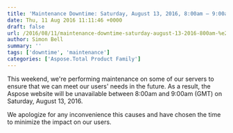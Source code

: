 ```yaml
---
title: 'Maintenance Downtime: Saturday, August 13, 2016, 8:00am – 9:00am (GMT)'
date: Thu, 11 Aug 2016 11:11:46 +0000
draft: false
url: /2016/08/11/maintenance-downtime-saturday-august-13-2016-800am-%e2%80%93-900am-gmt/
author: Simon Bell
summary: ''
tags: ['downtime', 'maintenance']
categories: ['Aspose.Total Product Family']
---
```


This weekend, we're performing maintenance on some of our servers to ensure that we can meet our users' needs in the future. As a result, the Aspose website will be unavailable between 8:00am and 9:00am (GMT) on Saturday, August 13, 2016.

We apologize for any inconvenience this causes and have chosen the time to minimize the impact on our users.








